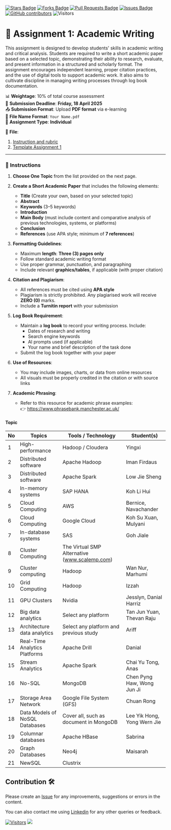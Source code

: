 <a href="https://github.com/drshahizan/HPDP/stargazers"><img src="https://img.shields.io/github/stars/drshahizan/HPDP" alt="Stars Badge"/></a>
<a href="https://github.com/drshahizan/HPDP/network/members"><img src="https://img.shields.io/github/forks/drshahizan/HPDP" alt="Forks Badge"/></a>
<a href="https://github.com/drshahizan/HPDP/pulls"><img src="https://img.shields.io/github/issues-pr/drshahizan/HPDP" alt="Pull Requests Badge"/></a>
<a href="https://github.com/drshahizan/HPDP/issues"><img src="https://img.shields.io/github/issues/drshahizan/HPDP" alt="Issues Badge"/></a>
<a href="https://github.com/drshahizan/HPDP/graphs/contributors"><img alt="GitHub contributors" src="https://img.shields.io/github/contributors/drshahizan/HPDP?color=2b9348"></a>
![Visitors](https://api.visitorbadge.io/api/visitors?path=https%3A%2F%2Fgithub.com%2Fdrshahizan%2FHPDP&labelColor=%23d9e3f0&countColor=%23697689&style=flat)

# 📘 Assignment 1: Academic Writing

This assignment is designed to develop students' skills in academic writing and critical analysis. Students are required to write a short academic paper based on a selected topic, demonstrating their ability to research, evaluate, and present information in a structured and scholarly format. The assignment encourages independent learning, proper citation practices, and the use of digital tools to support academic work. It also aims to cultivate discipline in managing writing processes through log book documentation.

📊 **Weightage**: 10% of total course assessment  
📅 **Submission Deadline**: **Friday, 18 April 2025**  
📤 **Submission Format**: Upload **PDF format** via e-learning  
📝 **File Name Format**: `Your Name.pdf`  
👤 **Assignment Type**: **Individual**

📎 **File**:
1. [Instruction and rubric](Assignment%201%20AW.pdf)
2. [Template Assignment 1](Format%20Assigment%201.docx)

---

### 📌 **Instructions**

1. **Choose One Topic** from the list provided on the next page.
2. **Create a Short Academic Paper** that includes the following elements:
   - **Title** (Create your own, based on your selected topic)
   - **Abstract**
   - **Keywords** (3–5 keywords)
   - **Introduction**
   - **Main Body** (must include content and comparative analysis of previous technologies, systems, or platforms)
   - **Conclusion**
   - **References** (use APA style; minimum of **7 references**)

3. **Formatting Guidelines**:
   - Maximum **length**: **Three (3) pages only**
   - Follow standard academic writing format
   - Use proper grammar, punctuation, and paragraphing
   - Include relevant **graphics/tables**, if applicable (with proper citation)

4. **Citation and Plagiarism**:
   - All references must be cited using **APA style**
   - Plagiarism is strictly prohibited. Any plagiarised work will receive **ZERO (0)** marks.
   - Include a **Turnitin report** with your submission

5. **Log Book Requirement**:
   - Maintain a **log book** to record your writing process. Include:
     - Dates of research and writing
     - Search engine keywords
     - AI prompts used (if applicable)
     - Your name and brief description of the task done
   - Submit the log book together with your paper

6. **Use of Resources**:
   - You may include images, charts, or data from online resources
   - All visuals must be properly credited in the citation or with source links

7. **Academic Phrasing**:
   - Refer to this resource for academic phrase examples:  
     👉 https://www.phrasebank.manchester.ac.uk/

#### Topic

| No | Topics                              | Tools / Technology                                  | Student(s)                                      |
|----|-------------------------------------|-----------------------------------------------------|--------------------------------------------------|
| 1  | High-performance                    | Hadoop / Cloudera                                   | Yingxi                                           |
| 2  | Distributed software                | Apache Hadoop                                       | Iman Firdaus                                     |
| 3  | Distributed software                | Apache Spark                                        | Low Jie Sheng                                                 |
| 4  | In-memory systems                   | SAP HANA                                            | Koh Li Hui                                       |
| 5  | Cloud Computing                     | AWS                                                 | Bernice, Navachander                             |
| 6  | Cloud Computing                     | Google Cloud                                        | Koh Su Xuan, Mulyani                             |
| 7  | In-database systems                 | SAS                                                 | Goh Jiale                                        |
| 8  | Cluster Computing                   | The Virtual SMP Alternative (www.scalemp.com)       |                                                  |
| 9  | Cluster computing                   | Hadoop                                              | Wan Nur, Marhumi                                 |
| 10 | Grid Computing                      | Hadoop                                              | Izzah                                            |
| 11 | GPU Clusters                        | Nvidia                                              | Jesslyn, Danial Harriz                           |
| 12 | Big data analytics                  | Select any platform                                 | Tan Jun Yuan, Thevan Raju                        |
| 13 | Architecture data analytics         | Select any platform and previous study              | Ariff                                                 |
| 14 | Real-Time Analytics Platforms       | Apache Drill                                        | Danial                                           |
| 15 | Stream Analytics                    | Apache Spark                                        | Chai Yu Tong, Anas                               |
| 16 | No-SQL                              | MongoDB                                             | Chen Pyng Haw, Wong Jun Ji                       |
| 17 | Storage Area Network                | Google File System (GFS)                            | Chuan Rong                                       |
| 18 | Data Models of NoSQL Databases      | Cover all, such as document in MongoDB              | Lee Yik Hong, Yong Wern Jie                                     |
| 19 | Columnar databases                  | Apache HBase                                        | Sabrina                                          |
| 20 | Graph Databases                     | Neo4j                                               | Maisarah                                         |
| 21 | NewSQL                              | Clustrix                                            |                                                  |

## Contribution 🛠️
Please create an [Issue](https://github.com/drshahizan/HPDP/issues) for any improvements, suggestions or errors in the content.

You can also contact me using [Linkedin](https://www.linkedin.com/in/drshahizan/) for any other queries or feedback.

[![Visitors](https://api.visitorbadge.io/api/visitors?path=https%3A%2F%2Fgithub.com%2Fdrshahizan&labelColor=%23697689&countColor=%23555555&style=plastic)](https://visitorbadge.io/status?path=https%3A%2F%2Fgithub.com%2Fdrshahizan)
![](https://hit.yhype.me/github/profile?user_id=81284918)


